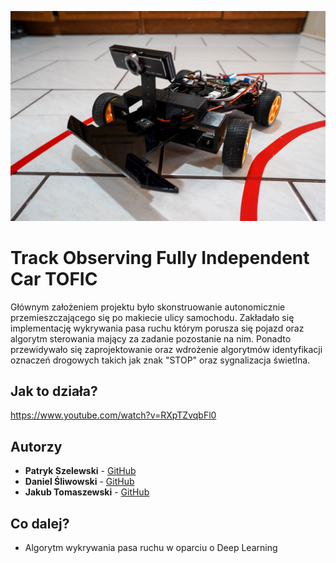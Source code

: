 
![TOFIC](/pics/main.png)


# Track Observing Fully Independent Car TOFIC

Głównym założeniem projektu było skonstruowanie autonomicznie przemieszczającego się po makiecie ulicy samochodu. Zakładało się implementację wykrywania pasa ruchu którym porusza się pojazd oraz algorytm sterowania mający za zadanie pozostanie na nim. Ponadto przewidywało się zaprojektowanie oraz wdrożenie algorytmów identyfikacji oznaczeń drogowych takich jak znak "STOP" oraz sygnalizacja świetlna.

## Jak to działa?

https://www.youtube.com/watch?v=RXpTZvqbFl0

## Autorzy

* **Patryk Szelewski** - [GitHub](https://github.com/pszelew)
* **Daniel Śliwowski** - [GitHub](https://github.com/DSliwowski1)
* **Jakub Tomaszewski** - [GitHub](https://github.com/TomaszewskiJakub)
## Co dalej?
* Algorytm wykrywania pasa ruchu w oparciu o Deep Learning
